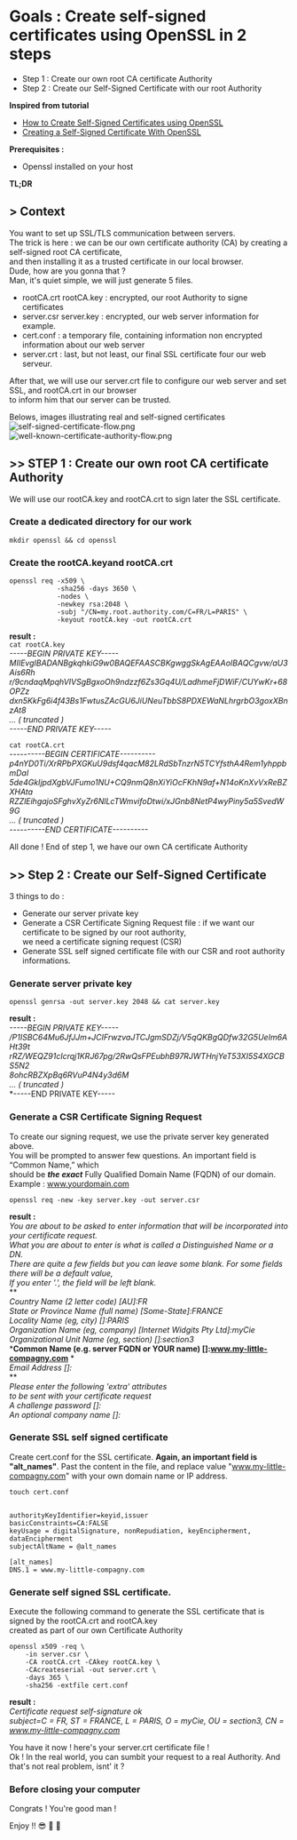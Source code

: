 # Goals : Create self-signed certificates using OpenSSL in 2 steps
- Step 1 : Create our own root CA certificate Authority
- Step 2 : Create our Self-Signed Certificate with our root Authority

**Inspired from tutorial**  
- [How to Create Self-Signed Certificates using OpenSSL ](https://devopscube.com/create-self-signed-certificates-openssl/)  
- [Creating a Self-Signed Certificate With OpenSSL ](https://www.baeldung.com/openssl-self-signed-cert)  

**Prerequisites :**
- Openssl installed on your host
      
**TL;DR**  
## > Context
You want to set up SSL/TLS communication between servers.  
The trick is here : we can be our own certificate authority (CA) by creating a self-signed root CA certificate,  
and then installing it as a trusted certificate in our local browser.  
Dude, how are you gonna that ?  
Man, it's quiet simple, we will just generate 5 files.
- rootCA.crt  rootCA.key : encrypted, our root Authority to signe certificates  
- server.csr  server.key : encrypted, our web server information for example.   
- cert.conf : a temporary file, containing information non encrypted information about our web server  
- server.crt : last, but not least, our final SSL certificate four our web serveur.  

After that, we will use our server.crt file to configure our web server and set SSL, and rootCA.crt in our browser  
to inform him that our server can be trusted.  

Belows, images illustrating real and self-signed certificates  
![self-signed-certificate-flow.png ](./self-signed-certificate-flow.png "self-signed-certificate-flow")  
![well-known-certificate-authority-flow.png ](./well-known-certificate-authority-flow.png "well-known-certificate-authority-flow")  

## >> STEP 1 : Create our own root CA certificate Authority
We will use our rootCA.key and rootCA.crt to sign later the SSL certificate.  

### Create a dedicated directory for our work
```
mkdir openssl && cd openssl
```

### Create the rootCA.keyand rootCA.crt
```
openssl req -x509 \
            -sha256 -days 3650 \
            -nodes \
            -newkey rsa:2048 \
            -subj "/CN=my.root.authority.com/C=FR/L=PARIS" \
            -keyout rootCA.key -out rootCA.crt 
```
**result :**  
`cat rootCA.key`  
*-----BEGIN PRIVATE KEY-----*  
*MIIEvgIBADANBgkqhkiG9w0BAQEFAASCBKgwggSkAgEAAoIBAQCgvw/aU3Ais6Rh*  
*r/9cndaqMpqhVIVSgBgxoOh9ndzzf6Zs3Gq4U/LadhmeFjDWiF/CUYwKr+68OPZz*  
*dxn5KkFg6i4f43Bs1FwtusZAcGU6JiUNeuTbbS8PDXEWaNLhrgrbO3goxXBnzAt8*  
*... ( truncated )*  
*-----END PRIVATE KEY-----*  

`cat rootCA.crt`  
*----------BEGIN CERTIFICATE----------*  
*p4nYD0Ti/XrRPbPXGKuU9dsf4qacM82LRdSbTnzrN5TCYfsthA4Rem1yhppbmDaI*  
*5de4GkIjpdXgbVJFumo1NU+CQ9nmQ8nXiYiOcFKhN9af+N14oKnXvVxReBZXHAta*  
*RZZlEihgajoSFghvXyZr6NlLcTWmvifoDtwi/xJGnb8NetP4wyPiny5a5SvedW9G*  
*... ( truncated )*  
*----------END CERTIFICATE----------*  

All done ! End of step 1, we have our own CA certificate Authority






## >> Step 2 : Create our Self-Signed Certificate
3 things to do :   
- Generate our server private key  
- Generate a CSR Certificate Signing Request file : if we want our certificate to be signed by our root authority,  
we need a certificate signing request (CSR)  
- Generate SSL self signed certificate file with our CSR and root authority informations.  

### Generate server private key
```
openssl genrsa -out server.key 2048 && cat server.key  
```
**result :**  
*-----BEGIN PRIVATE KEY-----*  
*/P1ISBC64Mu6JfJJm+JCIFrwzvaJTCJgmSDZj/V5qQKBgQDfw32G5UeIm6AHt39t*  
*rRZ/WEQZ91cIcrqj1KRJ67pg/2RwQsFPEubhB97RJWTHnjYeT53XI5S4XGCBS5N2*  
*8ohcRBZXpBq6RVuP4N4y3d6M*  
*... ( truncated )*  
*-----END PRIVATE KEY-----

### Generate a CSR Certificate Signing Request
To create our signing request, we use the private server key generated above.  
You will be prompted to answer few questions. An important field is “Common Name,” which  
should be ***the exact*** Fully Qualified Domain Name (FQDN) of our domain.  
Example : www.yourdomain.com  
```
openssl req -new -key server.key -out server.csr
```
**result :**  
*You are about to be asked to enter information that will be incorporated into your certificate request.*  
*What you are about to enter is what is called a Distinguished Name or a DN.*  
*There are quite a few fields but you can leave some blank. For some fields there will be a default value,*  
*If you enter '.', the field will be left blank.*  
**  
*Country Name (2 letter code) [AU]:FR*  
*State or Province Name (full name) [Some-State]:FRANCE*  
*Locality Name (eg, city) []:PARIS*  
*Organization Name (eg, company) [Internet Widgits Pty Ltd]:myCie*  
*Organizational Unit Name (eg, section) []:section3*  
***Common Name (e.g. server FQDN or YOUR name) []:www.my-little-compagny.com** *  
*Email Address []:*  
**  
*Please enter the following 'extra' attributes*  
*to be sent with your certificate request*  
*A challenge password []:*  
*An optional company name []:*  

### Generate SSL self signed certificate
Create cert.conf for the SSL certificate. 
**Again, an important field is "alt_names"**. Past the content in the file, and replace value "www.my-little-compagny.com" 
with your own domain name or IP address.  
 
`touch cert.conf`  

```

authorityKeyIdentifier=keyid,issuer
basicConstraints=CA:FALSE
keyUsage = digitalSignature, nonRepudiation, keyEncipherment, dataEncipherment
subjectAltName = @alt_names

[alt_names]
DNS.1 = www.my-little-compagny.com

```


### Generate self signed SSL certificate.
Execute the following command to generate the SSL certificate that is signed by the rootCA.crt and rootCA.key  
created as part of our own Certificate Authority  
```
openssl x509 -req \
    -in server.csr \
    -CA rootCA.crt -CAkey rootCA.key \
    -CAcreateserial -out server.crt \
    -days 365 \
    -sha256 -extfile cert.conf
```
**result :**  
*Certificate request self-signature ok*  
*subject=C = FR, ST = FRANCE, L = PARIS, O = myCie, OU = section3, CN = www.my-little-compagny.com*  

You have it now ! here's your server.crt certificate file !  
Ok ! In the real world, you can sumbit your request to a real Authority. And that's not real problem, isnt' it ?


### Before closing your computer 
Congrats ! You're good man !
 
Enjoy !! :sunglasses: :tropical_drink: :tropical_drink:
















